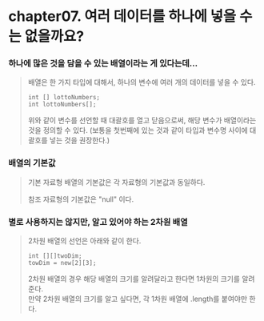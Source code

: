 # chapter07. 여러 데이터를 하나에 넣을 수는 없을까요?

### 하나에 많은 것을 담을 수 있는 배열이라는 게 있다는데...

> 배열은 한 가지 타입에 대해서, 하나의 변수에 여러 개의 데이터를 넣을 수 있다.
>   
> ````
> int [] lottoNumbers;
> int lottoNumbers[];
> ````
> 위와 같이 변수를 선언할 때 대괄호를 열고 닫음으로써, 해당 변수가 배열이라는 것을 정의할 수 있다.
> (보통을 첫번째에 있는 것과 같이 타입과 변수명 사이에 대괄호를 넣는 것을 권장한다.)

### 배열의 기본값
> 기본 자료형 배열의 기본값은 각 자료형의 기본값과 동일하다.   
>    
> 참조 자료형의 기본값은 "null" 이다.
> 

### 별로 사용하지는 않지만, 알고 있어야 하는 2차원 배열
> 2차원 배열의 선언은 아래와 같이 한다.
> ````
> int [][]twoDim;
> towDim = new[2][3];
> ````
> 2차원 배열의 경우 해당 배열의 크기를 알려달라고 한다면 1차원의 크기를 알려준다.   
> 만약 2차원 배열의 크기를 알고 싶다면, 각 1차원 배열에 .length를 붙여야만 한다.

